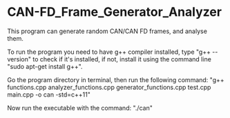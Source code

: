 # CAN-FD_Frame_Generator_Analyzer
This program can generate random CAN/CAN FD frames, and analyse them.

To run the program you need to have g++ compiler installed, type "g++ --version" to check if it's installed, if not,
install it using the command line "sudo apt-get install g++".

Go the program directory in terminal, then run the following command: 
"g++ functions.cpp analyzer_functions.cpp generator_functions.cpp test.cpp main.cpp -o can -std=c++11"

Now run the executable with the command: "./can"
